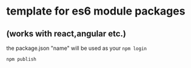 # template for es6 module packages

## (works with react,angular etc.)

the package.json "name" will be used as your
`npm login`

`npm publish`

